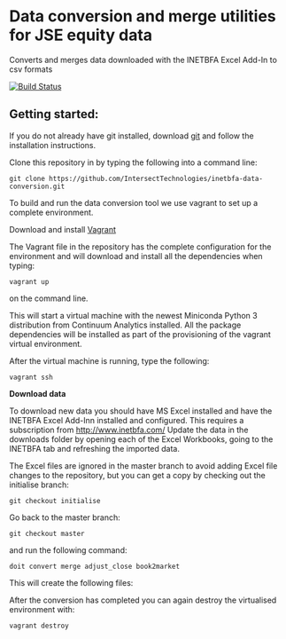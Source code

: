# Data conversion and merge utilities for JSE equity data

Converts and merges data downloaded with the INETBFA Excel Add-In to csv formats

[![Build Status](https://travis-ci.org/IntersectTechnologies/inetbfa-data-conversion.svg?branch=master)](https://travis-ci.org/IntersectTechnologies/inetbfa-data-conversion)

## Getting started:

If you do not already have git installed, download [git](https://git-scm.com/downloads) and follow the installation instructions.

Clone this repository in by typing the following into a command line:

    git clone https://github.com/IntersectTechnologies/inetbfa-data-conversion.git

To build and run the data conversion tool we use vagrant to set up a complete environment.

Download and install [Vagrant](https://www.vagrantup.com/downloads.html)

The Vagrant file in the repository has the complete configuration for the environment and will download and install all the dependencies when typing:

    vagrant up

on the command line.

This will start a virtual machine with the newest Miniconda Python 3 distribution from Continuum Analytics installed.  All the package dependencies will be installed as part of the provisioning of the vagrant virtual environment.

After the virtual machine is running, type the following:

    vagrant ssh


**Download data**

To download new data you should have MS Excel installed and have the INETBFA Excel Add-Inn installed and configured.  This requires a subscription from http://www.inetbfa.com/
Update the data in the downloads folder by opening each of the Excel Workbooks, going to the INETBFA tab and refreshing the imported data.

The Excel files are ignored in the master branch to avoid adding Excel file changes to the repository, but you can get a copy by checking out the initialise branch:

    git checkout initialise

Go back to the master branch:

    git checkout master

and run the following command:

    doit convert merge adjust_close book2market

This will create the following files:



After the conversion has completed you can again destroy the virtualised environment with:

    vagrant destroy
